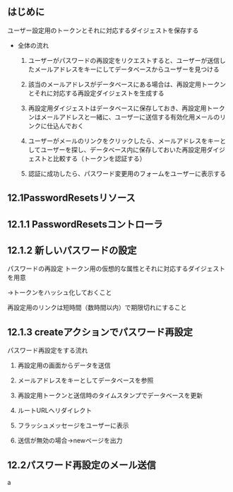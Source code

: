 ## はじめに

ユーザー設定用のトークンとそれに対応するダイジェストを保存する

- 全体の流れ

    1. ユーザーがパスワードの再設定をリクエストすると、ユーザーが送信したメールアドレスをキーにしてデータベースからユーザーを見つける

    2. 該当のメールアドレスがデータベースにある場合は、再設定用トークンとそれに対応する再設定ダイジェストを生成する

    3. 再設定用ダイジェストはデータベースに保存しておき、再設定用トークンはメールアドレスと一緒に、ユーザーに送信する有効化用メールのリンクに仕込んでおく

    4. ユーザーがメールのリンクをクリックしたら、メールアドレスをキーとしてユーザーを探し、データベース内に保存しておいた再設定用ダイジェストと比較する（トークンを認証する）

    5. 認証に成功したら、パスワード変更用のフォームをユーザーに表示する

## 12.1PasswordResetsリソース

## 12.1.1 PasswordResetsコントローラ

## 12.1.2 新しいパスワードの設定

パスワードの再設定
トークン用の仮想的な属性とそれに対応するダイジェストを用意

→トークンをハッシュ化しておくこと

再設定用のリンクは短時間（数時間以内）で期限切れにすること

## 12.1.3 createアクションでパスワード再設定

パスワード再設定をする流れ

1. 再設定用の画面からデータを送信

2. メールアドレスをキーとしてデータベースを参照

3. 再設定用トークンと送信時のタイムスタンプでデータベースを更新

4. ルートURLへリダイレクト

5. フラッシュメッセージをユーザーに表示

6. 送信が無効の場合→newページを出力

## 12.2パスワード再設定のメール送信

a